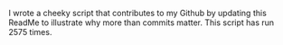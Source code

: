 I wrote a cheeky script that contributes to my Github by updating this ReadMe to illustrate why more than commits matter. This script has run 2575 times.